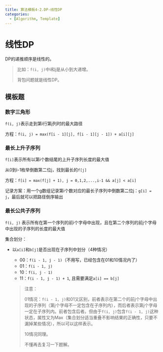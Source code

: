```yaml
---
title: 算法模板4-2.DP-线性DP
categories:
  - [Algorithm, Template]
---
```


# 线性DP

DP的递推顺序是线性的。

> 比如：`f(i, j)`中i和j是从小到大递增。
>
> 背包问题就是线性DP。

## 模板题

### 数字三角形

`f(i, j)`表示走到第i行第j列时的最大路径

方程：`f(i, j) = max(f[i - 1][j], f[i - 1][j - 1]) + a[i][j]`

### 最长上升子序列

`f[i]`表示所有以第i个数结尾的上升子序列长度的最大值

从0到i-1枚举倒数第二位j，找到最长的`f[j]`

方程：`f[i] = max(f[j] + 1), j = 0,1,2,...,i-1 && a[j] < a[i]`

记录方案：用一个g数组记录第i个数对应的最长子序列中倒数第二位j：`g[i] = j`，最后就可以把路径倒序输出

### 最长公共子序列

`f(i, j)` 表示所有在第一个序列的前i个字母中出现，且在第二个序列的前j个字母中出现的子序列的长度的最大值

集合划分：

- 以`a[i]`和`b[j]`是否出现在子序列中划分（4种情况）

  - 00：`f(i - 1, j - 1)`（不用写，已经包含在01和10情况内了）
  - 01：`f(i - 1, j)`
  - 10：`f(i, j - 1)`
  - 11：`f(i - 1, j - 1) + 1`, 且需要满足`a[i] == b[j]`

  > 注意：
  >
  > 01情况：`f(i - 1, j)`和01又区别，前者表示在第二个的前j个字母中出现的子序列（第j个字母不一定包含在子序列内），而后者表示第j个字母一定在子序列内。前者包含后者。但由于`f(i, j)`包含`f(i - 1, j)`这种状态，属性又为Max（集合划分适当重叠不影响结果的正确性，只要不漏掉某些情况），所以可以这样表示。
  >
  > 10情况同理。
  >
  > 不懂再去复习一下题解。